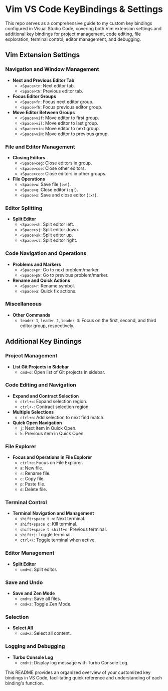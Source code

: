 # Vim VS Code KeyBindings & Settings

This repo serves as a comprehensive guide to my custom key bindings configured in Visual Studio Code, covering both Vim extension settings and additional key bindings for project management, code editing, file exploration, terminal control, editor management, and debugging.

## Vim Extension Settings

### Navigation and Window Management
- **Next and Previous Editor Tab**
  - `<Space>tn`: Next editor tab.
  - `<Space>tN`: Previous editor tab.
- **Focus Editor Groups**
  - `<Space>fn`: Focus next editor group.
  - `<Space>fN`: Focus previous editor group.
- **Move Editor Between Groups**
  - `<Space>vif`: Move editor to first group.
  - `<Space>vil`: Move editor to last group.
  - `<Space>vin`: Move editor to next group.
  - `<Space>viN`: Move editor to previous group.

### File and Editor Management
- **Closing Editors**
  - `<Space>ceg`: Close editors in group.
  - `<Space>coe`: Close other editors.
  - `<Space>ceo`: Close editors in other groups.
- **File Operations**
  - `<Space>w`: Save file (`:w!`).
  - `<Space>q`: Close editor (`:q!`).
  - `<Space>x`: Save and close editor (`:x!`).

### Editor Splitting
- **Split Editor**
  - `<Space>sh`: Split editor left.
  - `<Space>sj`: Split editor down.
  - `<Space>sk`: Split editor up.
  - `<Space>sl`: Split editor right.

### Code Navigation and Operations
- **Problems and Markers**
  - `<Space>pn`: Go to next problem/marker.
  - `<Space>pN`: Go to previous problem/marker.
- **Rename and Quick Actions**
  - `<Space>r`: Rename symbol.
  - `<Space>a`: Quick fix actions.

### Miscellaneous
- **Other Commands**
  - `leader 1`, `leader 2`, `leader 3`: Focus on the first, second, and third editor group, respectively.

## Additional Key Bindings

### Project Management
- **List Git Projects in Sidebar**
  - `cmd+o`: Open list of Git projects in sidebar.

### Code Editing and Navigation
- **Expand and Contract Selection**
  - `ctrl+=`: Expand selection region.
  - `ctrl+-`: Contract selection region.
- **Multiple Selections**
  - `ctrl+n`: Add selection to next find match.
- **Quick Open Navigation**
  - `j`: Next item in Quick Open.
  - `k`: Previous item in Quick Open.

### File Explorer
- **Focus and Operations in File Explorer**
  - `ctrl+e`: Focus on File Explorer.
  - `a`: New file.
  - `r`: Rename file.
  - `c`: Copy file.
  - `p`: Paste file.
  - `d`: Delete file.

### Terminal Control
- **Terminal Navigation and Management**
  - `shift+space t n`: Next terminal.
  - `shift+space q`: Kill terminal.
  - `shift+space t shift+n`: Previous terminal.
  - `shift+j`: Toggle terminal.
  - `ctrl+\`: Toggle terminal when active.

### Editor Management
- **Split Editor**
  - `cmd+d`: Split editor.

### Save and Undo
- **Save and Zen Mode**
  - `cmd+s`: Save all files.
  - `cmd+z`: Toggle Zen Mode.

### Selection
- **Select All**
  - `cmd+a`: Select all content.

### Logging and Debugging
- **Turbo Console Log**
  - `cmd+i`: Display log message with Turbo Console Log.

This README provides an organized overview of your customized key bindings in VS Code, facilitating quick reference and understanding of each binding's function.
